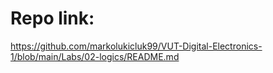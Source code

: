 # Repo link:
https://github.com/markolukicluk99/VUT-Digital-Electronics-1/blob/main/Labs/02-logics/README.md